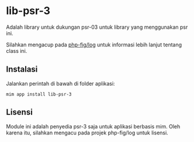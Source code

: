 # lib-psr-3

Adalah library untuk dukungan psr-03 untuk library yang menggunakan
psr ini.

Silahkan mengacup pada [php-fig/log](https://github.com/php-fig/log)
untuk informasi lebih lanjut tentang class ini.

## Instalasi

Jalankan perintah di bawah di folder aplikasi:

```
mim app install lib-psr-3
```

## Lisensi

Module ini adalah penyedia psr-3 saja untuk aplikasi berbasis
mim. Oleh karena itu, silahkan mengacu pada projek php-fig/log
untuk lisensi.